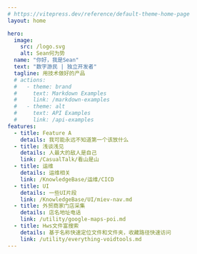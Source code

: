 ```yaml
---
# https://vitepress.dev/reference/default-theme-home-page
layout: home

hero:
  image:
    src: /logo.svg
    alt: Sean何为势
  name: "你好，我是Sean"
  text: "数字游民 | 独立开发者"
  tagline: 用技术做好的产品
  # actions:
  #   - theme: brand
  #     text: Markdown Examples
  #     link: /markdown-examples
  #   - theme: alt
  #     text: API Examples
  #     link: /api-examples
features:
  - title: Feature A
    details: 我可能永远不知道第一个该放什么
  - title: 浅谈浅见
    details: 人最大的敌人是自己
    link: /CasualTalk/看山是山
  - title: 运维
    details: 运维相关
    link: /KnowledgeBase/运维/CICD
  - title: UI
    details: 一些UI片段
    link: /KnowledgeBase/UI/miev-nav.md
  - title: 外贸商家门店采集
    details: 店名地址电话
    link: /utility/google-maps-poi.md
  - title: Hws文件富搜索
    details: 基于名称快速定位文件和文件夹，收藏路径快速访问
    link: /utility/everything-voidtools.md
---
```


<!-- <div class="freestyle" style="color: red; font-size: 24px;">这是个有style的随便写点</div> -->
